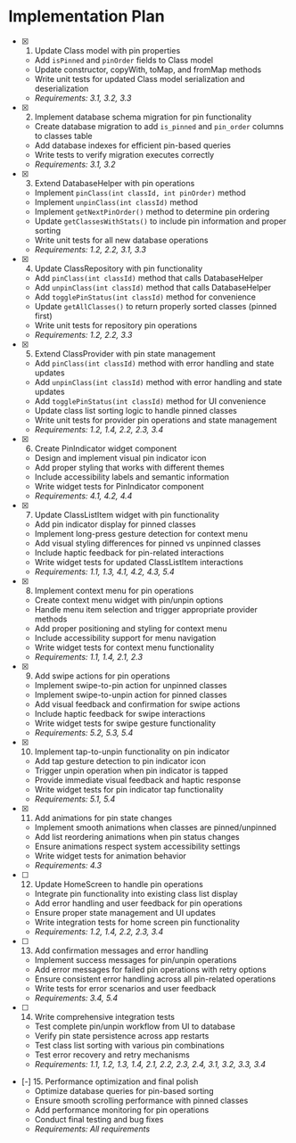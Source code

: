 # Implementation Plan

- [x] 1. Update Class model with pin properties
  - Add `isPinned` and `pinOrder` fields to Class model
  - Update constructor, copyWith, toMap, and fromMap methods
  - Write unit tests for updated Class model serialization and deserialization
  - _Requirements: 3.1, 3.2, 3.3_

- [x] 2. Implement database schema migration for pin functionality
  - Create database migration to add `is_pinned` and `pin_order` columns to classes table
  - Add database indexes for efficient pin-based queries
  - Write tests to verify migration executes correctly
  - _Requirements: 3.1, 3.2_

- [x] 3. Extend DatabaseHelper with pin operations
  - Implement `pinClass(int classId, int pinOrder)` method
  - Implement `unpinClass(int classId)` method
  - Implement `getNextPinOrder()` method to determine pin ordering
  - Update `getClassesWithStats()` to include pin information and proper sorting
  - Write unit tests for all new database operations
  - _Requirements: 1.2, 2.2, 3.1, 3.3_

- [x] 4. Update ClassRepository with pin functionality
  - Add `pinClass(int classId)` method that calls DatabaseHelper
  - Add `unpinClass(int classId)` method that calls DatabaseHelper
  - Add `togglePinStatus(int classId)` method for convenience
  - Update `getAllClasses()` to return properly sorted classes (pinned first)
  - Write unit tests for repository pin operations
  - _Requirements: 1.2, 2.2, 3.3_

- [x] 5. Extend ClassProvider with pin state management
  - Add `pinClass(int classId)` method with error handling and state updates
  - Add `unpinClass(int classId)` method with error handling and state updates
  - Add `togglePinStatus(int classId)` method for UI convenience
  - Update class list sorting logic to handle pinned classes
  - Write unit tests for provider pin operations and state management
  - _Requirements: 1.2, 1.4, 2.2, 2.3, 3.4_

- [x] 6. Create PinIndicator widget component
  - Design and implement visual pin indicator icon
  - Add proper styling that works with different themes
  - Include accessibility labels and semantic information
  - Write widget tests for PinIndicator component
  - _Requirements: 4.1, 4.2, 4.4_

- [x] 7. Update ClassListItem widget with pin functionality
  - Add pin indicator display for pinned classes
  - Implement long-press gesture detection for context menu
  - Add visual styling differences for pinned vs unpinned classes
  - Include haptic feedback for pin-related interactions
  - Write widget tests for updated ClassListItem interactions
  - _Requirements: 1.1, 1.3, 4.1, 4.2, 4.3, 5.4_

- [x] 8. Implement context menu for pin operations
  - Create context menu widget with pin/unpin options
  - Handle menu item selection and trigger appropriate provider methods
  - Add proper positioning and styling for context menu
  - Include accessibility support for menu navigation
  - Write widget tests for context menu functionality
  - _Requirements: 1.1, 1.4, 2.1, 2.3_

- [x] 9. Add swipe actions for pin operations
  - Implement swipe-to-pin action for unpinned classes
  - Implement swipe-to-unpin action for pinned classes
  - Add visual feedback and confirmation for swipe actions
  - Include haptic feedback for swipe interactions
  - Write widget tests for swipe gesture functionality
  - _Requirements: 5.2, 5.3, 5.4_

- [x] 10. Implement tap-to-unpin functionality on pin indicator
  - Add tap gesture detection to pin indicator icon
  - Trigger unpin operation when pin indicator is tapped
  - Provide immediate visual feedback and haptic response
  - Write widget tests for pin indicator tap functionality
  - _Requirements: 5.1, 5.4_

- [x] 11. Add animations for pin state changes
  - Implement smooth animations when classes are pinned/unpinned
  - Add list reordering animations when pin status changes
  - Ensure animations respect system accessibility settings
  - Write widget tests for animation behavior
  - _Requirements: 4.3_

- [ ] 12. Update HomeScreen to handle pin operations
  - Integrate pin functionality into existing class list display
  - Add error handling and user feedback for pin operations
  - Ensure proper state management and UI updates
  - Write integration tests for home screen pin functionality
  - _Requirements: 1.2, 1.4, 2.2, 2.3, 3.4_

- [ ] 13. Add confirmation messages and error handling
  - Implement success messages for pin/unpin operations
  - Add error messages for failed pin operations with retry options
  - Ensure consistent error handling across all pin-related operations
  - Write tests for error scenarios and user feedback
  - _Requirements: 3.4, 5.4_

- [ ] 14. Write comprehensive integration tests
  - Test complete pin/unpin workflow from UI to database
  - Verify pin state persistence across app restarts
  - Test class list sorting with various pin combinations
  - Test error recovery and retry mechanisms
  - _Requirements: 1.1, 1.2, 1.3, 1.4, 2.1, 2.2, 2.3, 2.4, 3.1, 3.2, 3.3, 3.4_

- [-] 15. Performance optimization and final polish
  - Optimize database queries for pin-based sorting
  - Ensure smooth scrolling performance with pinned classes
  - Add performance monitoring for pin operations
  - Conduct final testing and bug fixes
  - _Requirements: All requirements_